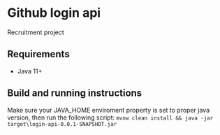 # Github login api
Recruitment project

## Requirements
- Java 11+

## Build and running instructions
Make sure your JAVA_HOME enviroment property is set to proper java version, then run the following script:
`mvnw clean install && java -jar target\login-api-0.0.1-SNAPSHOT.jar`